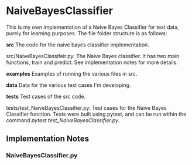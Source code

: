 # NaiveBayesClassifier

This is my own implementation of a Naive Bayes Classifier for text data, purely for learning purposes.  The file folder structure is as follows:

**src**
The code for the naive bayes classifier implementation.

src/NaiveBayesClassifeir.py:
The Naive Bayes classifier.  It has two main functions, train and predict.  See implementation notes for more details.

**examples**
Examples of running the various files in src.

**data**
Data for the various test cases I'm developing.

**tests**
Test cases of the src code.

tests/test\_NaiveBayesClassifier.py:
Test cases for the Naive Bayes Classifier function.  Tests were built using pytest, and can be run within the command *pytest test\_NaiveBayesClassifier.py*.


## Implementation Notes

### NaiveBayesClassifier.py

